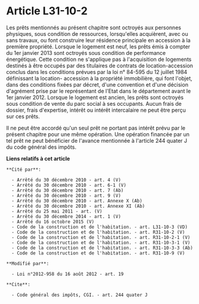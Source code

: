 # Article L31-10-2

Les prêts mentionnés au présent chapitre sont octroyés aux personnes physiques, sous condition de ressources, lorsqu'elles
acquièrent, avec ou sans travaux, ou font construire leur résidence principale en accession à la première propriété. Lorsque
le logement est neuf, les prêts émis à compter du 1er janvier 2013 sont octroyés sous condition de performance énergétique.
Cette condition ne s'applique pas à l'acquisition de logements destinés à être occupés par des titulaires de contrats de
location-accession conclus dans les conditions prévues par la loi n° 84-595 du 12 juillet 1984 définissant la location-
accession à la propriété immobilière, qui font l'objet, dans des conditions fixées par décret, d'une convention et d'une
décision d'agrément prise par le représentant de l'Etat dans le département avant le 1er janvier 2012. Lorsque le logement
est ancien, les prêts sont octroyés sous condition de vente du parc social à ses occupants. Aucun frais de dossier, frais
d'expertise, intérêt ou intérêt intercalaire ne peut être perçu sur ces prêts.

Il ne peut être accordé qu'un seul prêt ne portant pas intérêt prévu par le présent chapitre pour une même opération. Une
opération financée par un tel prêt ne peut bénéficier de l'avance mentionnée à l'article 244 quater J du code général des
impôts.

**Liens relatifs à cet article**

	**Cité par**:

	  - Arrêté du 30 décembre 2010 - art. 4 (V)
	  - Arrêté du 30 décembre 2010 - art. 6-1 (V)
	  - Arrêté du 30 décembre 2010 - art. 7 (Ab)
	  - Arrêté du 30 décembre 2010 - art. 9 (V)
	  - Arrêté du 30 décembre 2010 - art. Annexe X (Ab)
	  - Arrêté du 30 décembre 2010 - art. Annexe XI (Ab)
	  - Arrêté du 25 mai 2011 - art. (V)
	  - Arrêté du 30 décembre 2014 - art. 1 (V)
	  - Arrêté du 16 octobre 2015 (V)
	  - Code de la construction et de l'habitation. - art. L31-10-3 (VD)
	  - Code de la construction et de l'habitation. - art. R31-10-2 (V)
	  - Code de la construction et de l'habitation. - art. R31-10-2-1 (V)
	  - Code de la construction et de l'habitation. - art. R31-10-3-1 (V)
	  - Code de la construction et de l'habitation. - art. R31-10-3-3 (Ab)
	  - Code de la construction et de l'habitation. - art. R31-10-9 (V)

	**Modifié par**:

	  - Loi n°2012-958 du 16 août 2012 - art. 19

	**Cite**:

	  - Code général des impôts, CGI. - art. 244 quater J
